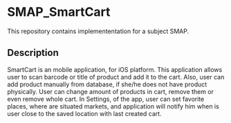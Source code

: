 # SMAP_SmartCart
This repository contains implemententation for a subject SMAP.

## Description
SmartCart is an mobile application, for iOS platform. This application allows user to scan barcode or title of product and add it to the cart. Also, user can add product manually from database, if she/he does not have product physically. User can change amount of products in cart, remove them or even remove whole cart.
In Settings, of the app, user can set favorite places, where are situated markets, and application will notify him when is user close to the saved location with last created cart.
